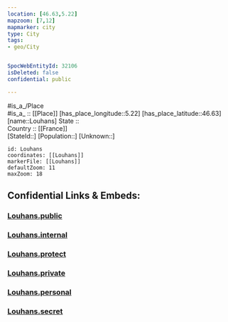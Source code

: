 ```yaml
---
location: [46.63,5.22] 
mapzoom: [7,12] 
mapmarker: city 
type: City
tags:
- geo/City


SpocWebEntityId: 32106
isDeleted: false
confidential: public

---
```

#is_a_/Place  
#is_a_ :: [[Place]] 
[has_place_longitude::5.22] 
[has_place_latitude::46.63] 
[name::Louhans] 
State ::  
Country :: [[France]]  
[StateId::] 
[Population::] 
[Unknown::] 


```leaflet
id: Louhans
coordinates: [[Louhans]] 
markerFile: [[Louhans]] 
defaultZoom: 11 
maxZoom: 18
```


## Confidential Links & Embeds: 

### [Louhans.public](/_public/\Earth\Continent\Europe\Europe~West\France\regions~France\Bourgogne-Franche-Comté\departments~Bourgogne-Franche-Comté\Saône-et-Loire\communes~Saône-et-Loire\Louhans\cities~LouhansLouhans.public.md) 

### [Louhans.internal](/_internal/\Earth\Continent\Europe\Europe~West\France\regions~France\Bourgogne-Franche-Comté\departments~Bourgogne-Franche-Comté\Saône-et-Loire\communes~Saône-et-Loire\Louhans\cities~LouhansLouhans.internal.md) 

### [Louhans.protect](/_protect/\Earth\Continent\Europe\Europe~West\France\regions~France\Bourgogne-Franche-Comté\departments~Bourgogne-Franche-Comté\Saône-et-Loire\communes~Saône-et-Loire\Louhans\cities~LouhansLouhans.protect.md) 

### [Louhans.private](/_private/\Earth\Continent\Europe\Europe~West\France\regions~France\Bourgogne-Franche-Comté\departments~Bourgogne-Franche-Comté\Saône-et-Loire\communes~Saône-et-Loire\Louhans\cities~LouhansLouhans.private.md) 

### [Louhans.personal](/_personal/\Earth\Continent\Europe\Europe~West\France\regions~France\Bourgogne-Franche-Comté\departments~Bourgogne-Franche-Comté\Saône-et-Loire\communes~Saône-et-Loire\Louhans\cities~LouhansLouhans.personal.md) 

### [Louhans.secret](/_secret/\Earth\Continent\Europe\Europe~West\France\regions~France\Bourgogne-Franche-Comté\departments~Bourgogne-Franche-Comté\Saône-et-Loire\communes~Saône-et-Loire\Louhans\cities~LouhansLouhans.secret.md)

